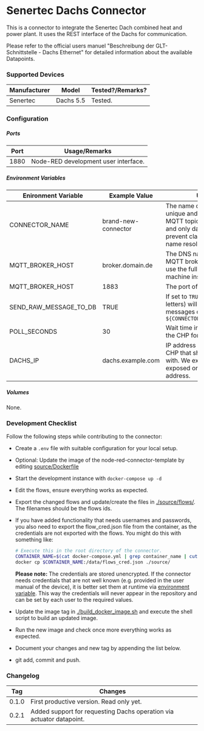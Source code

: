 # Senertec Dachs Connector

This is a connector to integrate the Senertec Dach combined heat and power plant. It uses the REST interface of the Dachs for communication.

Please refer to the official users manuel "Beschreibung der GLT-Schnittstelle - Dachs Ethernet" for detailed information about the available Datapoints.

### Supported Devices

| Manufacturer | Model     | Tested?/Remarks? |
| ------------ | --------- | ---------------- |
| Senertec     | Dachs 5.5 | Tested.          |



### Configuration

##### Ports

| Port | Usage/Remarks                        |
| ---- | ------------------------------------ |
| 1880 | Node-RED development user interface. |

##### Environment Variables

| Enironment Variable    | Example  Value      | Usage/Remarks                                                |
| ---------------------- | ------------------- | ------------------------------------------------------------ |
| CONNECTOR_NAME         | brand-new-connector | The name of the connector. Must be unique and is used to compute the MQTT topics. Use all lowercase chars and only dashes for separation to prevent clashes with Dockers internal name resolution system. |
| MQTT_BROKER_HOST       | broker.domain.de    | The DNS name or IP address of the MQTT broker. `localhost` will not work, use the full DNS name of the host machine instead. |
| MQTT_BROKER_HOST       | 1883                | The port of the MQTT broker.                                 |
| SEND_RAW_MESSAGE_TO_DB | TRUE                | If set to `TRUE` (that is a string of capital letters) will publish all received raw messages on topic `${CONNECTOR_NAME}/raw_message_to_db` |
| POLL_SECONDS           | 30                  | Wait time in seconds between polling the CHP for sensor data. |
| DACHS_IP               | dachs.example.com   | IP address or DNS name of the Dachs CHP that  should be communicated with. We expect the REST API exposed on port 8080 of that address. |

##### Volumes

None.



### Development Checklist

Follow the following steps while contributing to the connector:

* Create a `.env` file with suitable configuration for your local setup.

* Optional: Update the image of the node-red-connector-template by editing [source/Dockerfile](source/Dockerfile) 

* Start the development instance with  `docker-compose up -d`

* Edit the flows, ensure everything works as expected.

* Export the changed flows and update/create the files in [./source/flows/](./source/flows/). The filenames should be the flows ids.

* If you have added functionality that needs usernames and passwords, you also need to export the flow_cred.json file from the container, as the credentials are not exported with the flows. You might do this with something like:

  ```bash
  # Execute this in the root directory of the connector.
  CONTAINER_NAME=$(cat docker-compose.yml | grep container_name | cut -d : -f 2 | xargs )
  docker cp $CONTAINER_NAME:/data/flows_cred.json ./source/
  ```

  **Please note:** 
  The credentials are stored unencrypted. If the connector needs credentials that are not well known (e.g. provided in the user manual of the device), it is better set them at runtime via [environment variable](https://nodered.org/docs/user-guide/environment-variables). This way the credentials will never appear in the repository and can be set by each user to the required values.

* Update the image tag in  [./build_docker_image.sh](./build_docker_image.sh) and execute the shell script to build an updated image. 

* Run the new image and check once more everything works as expected.

* Document your changes and new tag by appending the list below.

* git add, commit and push.



### Changelog

| Tag   | Changes                                                      |
| ----- | ------------------------------------------------------------ |
| 0.1.0 | First productive version. Read only yet.                     |
| 0.2.1 | Added support for requesting Dachs operation via actuator datapoint. |
